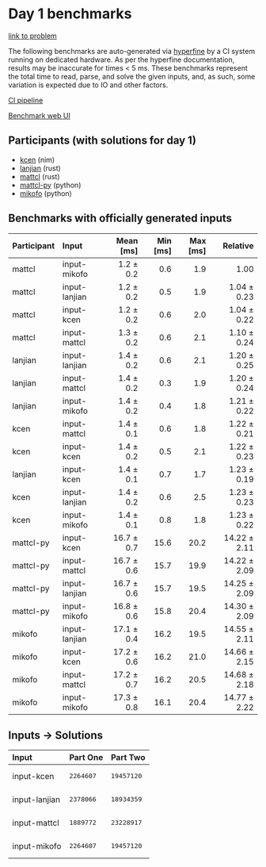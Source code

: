 # Day 1 benchmarks

[link to problem](https://adventofcode.com/2024/day/1)

The following benchmarks are auto-generated via
[hyperfine](https://github.com/sharkdp/hyperfine) by a CI system running on
dedicated hardware. As per the hyperfine documentation, results may be
inaccurate for times < 5 ms. These benchmarks represent the total time to read,
parse, and solve the given inputs, and, as such, some variation is expected due
to IO and other factors.

[CI pipeline](http://ci.papercode.net:8080/teams/main/pipelines/aoc2024)

[Benchmark web UI](https://aoc.ancalagon.black)


## Participants (with solutions for day 1)

- [kcen](https://github.com/kcen/aoc2024) (nim)
- [lanjian](https://github.com/lanjian/aoc-2024) (rust)
- [mattcl](https://github.com/mattcl/aoc2024) (rust)
- [mattcl-py](https://github.com/mattcl/aoc2024-py) (python)
- [mikofo](https://github.com/mikofo/aoc2024) (python)


## Benchmarks with officially generated inputs

| Participant | Input | Mean [ms] | Min [ms] | Max [ms] | Relative |
|:---|:---|---:|---:|---:|---:|
| mattcl | input-mikofo | 1.2 ± 0.2 | 0.6 | 1.9 | 1.00 |
| mattcl | input-lanjian | 1.2 ± 0.2 | 0.5 | 1.9 | 1.04 ± 0.23 |
| mattcl | input-kcen | 1.2 ± 0.2 | 0.6 | 2.0 | 1.04 ± 0.22 |
| mattcl | input-mattcl | 1.3 ± 0.2 | 0.6 | 2.1 | 1.10 ± 0.24 |
| lanjian | input-lanjian | 1.4 ± 0.2 | 0.6 | 2.1 | 1.20 ± 0.25 |
| lanjian | input-mattcl | 1.4 ± 0.2 | 0.3 | 1.9 | 1.20 ± 0.24 |
| lanjian | input-mikofo | 1.4 ± 0.2 | 0.4 | 1.8 | 1.21 ± 0.22 |
| kcen | input-mattcl | 1.4 ± 0.1 | 0.6 | 1.8 | 1.22 ± 0.21 |
| kcen | input-kcen | 1.4 ± 0.2 | 0.5 | 2.1 | 1.22 ± 0.23 |
| lanjian | input-kcen | 1.4 ± 0.1 | 0.7 | 1.7 | 1.23 ± 0.19 |
| kcen | input-lanjian | 1.4 ± 0.2 | 0.6 | 2.5 | 1.23 ± 0.23 |
| kcen | input-mikofo | 1.4 ± 0.1 | 0.8 | 1.8 | 1.23 ± 0.22 |
| mattcl-py | input-kcen | 16.7 ± 0.7 | 15.6 | 20.2 | 14.22 ± 2.11 |
| mattcl-py | input-mattcl | 16.7 ± 0.6 | 15.7 | 19.9 | 14.22 ± 2.09 |
| mattcl-py | input-lanjian | 16.7 ± 0.6 | 15.7 | 19.5 | 14.25 ± 2.09 |
| mattcl-py | input-mikofo | 16.8 ± 0.6 | 15.8 | 20.4 | 14.30 ± 2.09 |
| mikofo | input-lanjian | 17.1 ± 0.4 | 16.2 | 19.5 | 14.55 ± 2.11 |
| mikofo | input-kcen | 17.2 ± 0.6 | 16.2 | 21.0 | 14.66 ± 2.15 |
| mikofo | input-mattcl | 17.2 ± 0.7 | 16.2 | 20.5 | 14.68 ± 2.18 |
| mikofo | input-mikofo | 17.3 ± 0.8 | 16.1 | 20.4 | 14.77 ± 2.22 |


## Inputs -> Solutions

| Input | Part One | Part Two |
|:---|:---|:---|
|input-kcen|<pre>2264607</pre>|<pre>19457120</pre>|
|input-lanjian|<pre>2378066</pre>|<pre>18934359</pre>|
|input-mattcl|<pre>1889772</pre>|<pre>23228917</pre>|
|input-mikofo|<pre>2264607</pre>|<pre>19457120</pre>|